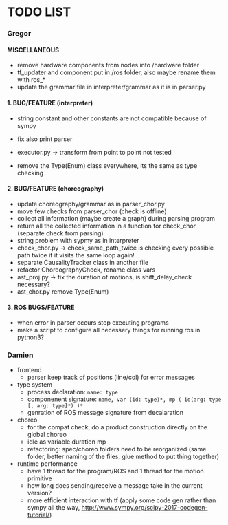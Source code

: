 TODO LIST
=========

### Gregor

#### MISCELLANEOUS
* remove hardware components from nodes into /hardware folder
* tf_updater and component put in /ros folder, also maybe rename them with ros_*
* update the grammar file in interpreter/grammar as it is in parser.py

#### 1. BUG/FEATURE (interpreter)
* string constant and other constants are not compatible because of sympy
* fix also print parser

* executor.py -> transform from point to point not tested
* remove the Type(Enum) class everywhere, its the same as type checking


#### 2. BUG/FEATURE (choreography)
* update choreography/grammar as in parser_chor.py
* move few checks from parser_chor (check is offline)
* collect all information (maybe create a graph) during parsing program
* return all the collected information in a function for check_chor (separate check from parsing)
* string problem with sypmy as in interpreter
* check_chor.py -> check_same_path_twice is checking every possible path twice if it visits the same loop again!
* separate CausalityTracker class in another file
* refactor ChoreographyCheck, rename class vars
* ast_proj.py -> fix the duration of motions, is shift_delay_check necessary?
* ast_chor.py remove Type(Enum)

#### 3. ROS BUGS/FEATURE
* when error in parser occurs stop executing programs
* make a script to configure all necessery things for running ros in python3?


### Damien

* frontend
  - parser keep track of positions (line/col) for error messages
* type system
  - process declaration: `name: type`
  - componenent signature: `name, var (id: type)*, mp ( id(arg: type [, arg: type]*) )*`
  - genration of ROS message signature from decalaration
* choreo
  - for the compat check, do a product construction directly on the global choreo
  - idle as variable duration mp
  - refactoring: spec/choreo folders need to be reorganized (same folder, better naming of the files, glue method to put thing together)
* runtime performance
  - have 1 thread for the program/ROS and 1 thread for the motion primitive
  - how long does sending/receive a message take in the current version?
  - more efficient interaction with tf (apply some code gen rather than sympy all the way, http://www.sympy.org/scipy-2017-codegen-tutorial/)
